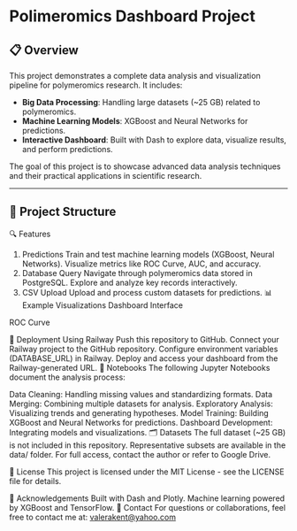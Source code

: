# Polimeromics Dashboard Project

## 📋 Overview
This project demonstrates a complete data analysis and visualization pipeline for polymeromics research. It includes:
- **Big Data Processing**: Handling large datasets (~25 GB) related to polymeromics.
- **Machine Learning Models**: XGBoost and Neural Networks for predictions.
- **Interactive Dashboard**: Built with Dash to explore data, visualize results, and perform predictions.

The goal of this project is to showcase advanced data analysis techniques and their practical applications in scientific research.

---

## 📂 Project Structure
🔍 Features
1. Predictions
Train and test machine learning models (XGBoost, Neural Networks).
Visualize metrics like ROC Curve, AUC, and accuracy.
2. Database Query
Navigate through polymeromics data stored in PostgreSQL.
Explore and analyze key records interactively.
3. CSV Upload
Upload and process custom datasets for predictions.
📊 Example Visualizations
Dashboard Interface

ROC Curve

🚀 Deployment
Using Railway
Push this repository to GitHub.
Connect your Railway project to the GitHub repository.
Configure environment variables (DATABASE_URL) in Railway.
Deploy and access your dashboard from the Railway-generated URL.
📖 Notebooks
The following Jupyter Notebooks document the analysis process:

Data Cleaning: Handling missing values and standardizing formats.
Data Merging: Combining multiple datasets for analysis.
Exploratory Analysis: Visualizing trends and generating hypotheses.
Model Training: Building XGBoost and Neural Networks for predictions.
Dashboard Development: Integrating models and visualizations.
🗂️ Datasets
The full dataset (~25 GB) is not included in this repository. Representative subsets are available in the data/ folder. For full access, contact the author or refer to Google Drive.

📝 License
This project is licensed under the MIT License - see the LICENSE file for details.

🙌 Acknowledgements
Built with Dash and Plotly.
Machine learning powered by XGBoost and TensorFlow.
📧 Contact
For questions or collaborations, feel free to contact me at: valerakent@yahoo.com
